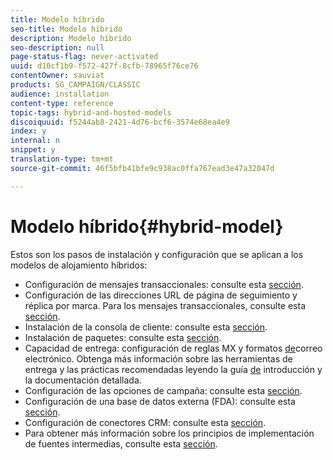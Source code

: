 ```yaml
---
title: Modelo híbrido
seo-title: Modelo híbrido
description: Modelo híbrido
seo-description: null
page-status-flag: never-activated
uuid: d10cf1b9-f572-427f-8cfb-78965f76ce76
contentOwner: sauviat
products: SG_CAMPAIGN/CLASSIC
audience: installation
content-type: reference
topic-tags: hybrid-and-hosted-models
discoiquuid: f5244ab8-2421-4d76-bcf6-3574e68ea4e9
index: y
internal: n
snippet: y
translation-type: tm+mt
source-git-commit: 46f5bfb41bfe9c938ac0ffa767ead3e47a32047d

---
```



# Modelo híbrido{#hybrid-model}

Estos son los pasos de instalación y configuración que se aplican a los modelos de alojamiento híbridos:

* Configuración de mensajes transaccionales: consulte esta [sección](../../message-center/using/transactional-messaging-architecture.md).
* Configuración de las direcciones URL de página de seguimiento y réplica por marca. Para los mensajes transaccionales, consulte esta [sección](../../message-center/using/configuring-multibranding.md).
* Instalación de la consola de cliente: consulte esta [sección](../../installation/using/installing-the-client-console.md).
* Instalación de paquetes: consulte esta [sección](../../installation/using/installing-campaign-standard-packages.md).
* Capacidad de entrega: configuración de reglas [](../../installation/using/email-deliverability.md#mx-configuration) MX y formatos [de](../../installation/using/email-deliverability.md#managing-email-formats)correo electrónico. Obtenga más información sobre las herramientas de entrega y las prácticas recomendadas leyendo la guía [de](https://docs.campaign.adobe.com/doc/AC/getting_started/EN/deliverability.html) introducción y la documentación [](../../delivery/using/about-deliverability.md)detallada.
* Configuración de las opciones de campaña: consulte esta [sección](../../installation/using/configuring-campaign-options.md).
* Configuración de una base de datos externa (FDA): consulte esta [sección](../../platform/using/accessing-an-external-database.md).
* Configuración de conectores CRM: consulte esta [sección](../../platform/using/crm-connectors.md).
* Para obtener más información sobre los principios de implementación de fuentes intermedias, consulte esta [sección](../../installation/using/mid-sourcing-deployment.md).

